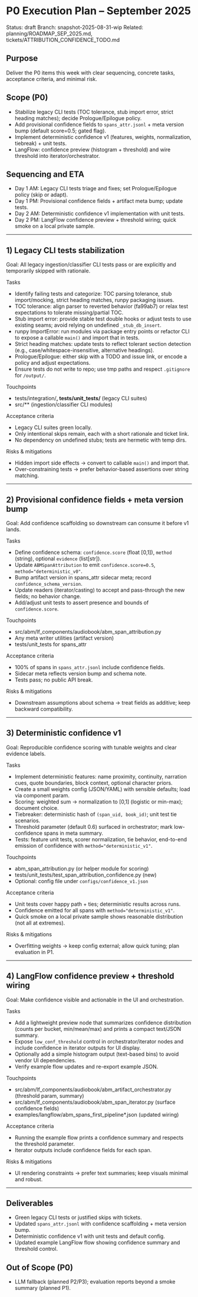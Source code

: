 # P0 Execution Plan – September 2025

Status: draft Branch: snapshot-2025-08-31-wip Related: planning/ROADMAP_SEP_2025.md, tickets/ATTRIBUTION_CONFIDENCE_TODO.md

## Purpose

Deliver the P0 items this week with clear sequencing, concrete tasks, acceptance criteria, and minimal risk.

## Scope (P0)

- Stabilize legacy CLI tests (TOC tolerance, stub import error, strict heading matches); decide Prologue/Epilogue policy.
- Add provisional confidence fields to `spans_attr.jsonl` + meta version bump (default score=0.5; gated flag).
- Implement deterministic confidence v1 (features, weights, normalization, tiebreak) + unit tests.
- LangFlow: confidence preview (histogram + threshold) and wire threshold into iterator/orchestrator.

## Sequencing and ETA

- Day 1 AM: Legacy CLI tests triage and fixes; set Prologue/Epilogue policy (skip or adapt).
- Day 1 PM: Provisional confidence fields + artifact meta bump; update tests.
- Day 2 AM: Deterministic confidence v1 implementation with unit tests.
- Day 2 PM: LangFlow confidence preview + threshold wiring; quick smoke on a local private sample.

______________________________________________________________________

## 1) Legacy CLI tests stabilization

Goal: All legacy ingestion/classifier CLI tests pass or are explicitly and temporarily skipped with rationale.

Tasks

- Identify failing tests and categorize: TOC parsing tolerance, stub import/mocking, strict heading matches, runpy packaging issues.
- TOC tolerance: align parser to reverted behavior (fa99ab7) or relax test expectations to tolerate missing/partial TOC.
- Stub import error: provide stable test double hooks or adjust tests to use existing seams; avoid relying on undefined `_stub_db_insert`.
- runpy ImportError: run modules via package entry points or refactor CLI to expose a callable `main()` and import that in tests.
- Strict heading matches: update tests to reflect tolerant section detection (e.g., case/whitespace-insensitive, alternative headings).
- Prologue/Epilogue: either skip with a TODO and issue link, or encode a policy and adjust expectations.
- Ensure tests do not write to repo; use tmp paths and respect `.gitignore` for `/output/`.

Touchpoints

- tests/integration/**, tests/unit_tests/** (legacy CLI suites)
- src/\*\* (ingestion/classifier CLI modules)

Acceptance criteria

- Legacy CLI suites green locally.
- Only intentional skips remain, each with a short rationale and ticket link.
- No dependency on undefined stubs; tests are hermetic with temp dirs.

Risks & mitigations

- Hidden import side effects → convert to callable `main()` and import that.
- Over-constraining tests → prefer behavior-based assertions over string matching.

______________________________________________________________________

## 2) Provisional confidence fields + meta version bump

Goal: Add confidence scaffolding so downstream can consume it before v1 lands.

Tasks

- Define confidence schema: `confidence.score` (float \[0,1\]), `method` (string), optional `evidence` (list\[str\]).
- Update `ABMSpanAttribution` to emit `confidence.score=0.5`, `method="deterministic_v0"`.
- Bump artifact version in spans_attr sidecar meta; record `confidence_schema_version`.
- Update readers (iterator/casting) to accept and pass-through the new fields; no behavior change.
- Add/adjust unit tests to assert presence and bounds of `confidence.score`.

Touchpoints

- src/abm/lf_components/audiobook/abm_span_attribution.py
- Any meta writer utilities (artifact version)
- tests/unit_tests for spans_attr

Acceptance criteria

- 100% of spans in `spans_attr.jsonl` include confidence fields.
- Sidecar meta reflects version bump and schema note.
- Tests pass; no public API break.

Risks & mitigations

- Downstream assumptions about schema → treat fields as additive; keep backward compatibility.

______________________________________________________________________

## 3) Deterministic confidence v1

Goal: Reproducible confidence scoring with tunable weights and clear evidence labels.

Tasks

- Implement deterministic features: name proximity, continuity, narration cues, quote boundaries, block context, optional character priors.
- Create a small weights config (JSON/YAML) with sensible defaults; load via component param.
- Scoring: weighted sum → normalization to \[0,1\] (logistic or min-max); document choice.
- Tiebreaker: deterministic hash of `(span_uid, book_id)`; unit test tie scenarios.
- Threshold parameter (default 0.6) surfaced in orchestrator; mark low-confidence spans in meta summary.
- Tests: feature unit tests, scorer normalization, tie behavior, end-to-end emission of confidence with `method="deterministic_v1"`.

Touchpoints

- abm_span_attribution.py (or helper module for scoring)
- tests/unit_tests/test_span_attribution_confidence.py (new)
- Optional: config file under `configs/confidence_v1.json`

Acceptance criteria

- Unit tests cover happy path + ties; deterministic results across runs.
- Confidence emitted for all spans with `method="deterministic_v1"`.
- Quick smoke on a local private sample shows reasonable distribution (not all at extremes).

Risks & mitigations

- Overfitting weights → keep config external; allow quick tuning; plan evaluation in P1.

______________________________________________________________________

## 4) LangFlow confidence preview + threshold wiring

Goal: Make confidence visible and actionable in the UI and orchestration.

Tasks

- Add a lightweight preview node that summarizes confidence distribution (counts per bucket, min/mean/max) and prints a compact text/JSON summary.
- Expose `low_conf_threshold` control in orchestrator/iterator nodes and include confidence in iterator outputs for UI display.
- Optionally add a simple histogram output (text-based bins) to avoid vendor UI dependencies.
- Verify example flow updates and re-export example JSON.

Touchpoints

- src/abm/lf_components/audiobook/abm_artifact_orchestrator.py (threshold param, summary)
- src/abm/lf_components/audiobook/abm_span_iterator.py (surface confidence fields)
- examples/langflow/abm_spans_first_pipeline\*.json (updated wiring)

Acceptance criteria

- Running the example flow prints a confidence summary and respects the threshold parameter.
- Iterator outputs include confidence fields for each span.

Risks & mitigations

- UI rendering constraints → prefer text summaries; keep visuals minimal and robust.

______________________________________________________________________

## Deliverables

- Green legacy CLI tests or justified skips with tickets.
- Updated `spans_attr.jsonl` with confidence scaffolding + meta version bump.
- Deterministic confidence v1 with unit tests and default config.
- Updated example LangFlow flow showing confidence summary and threshold control.

## Out of Scope (P0)

- LLM fallback (planned P2/P3); evaluation reports beyond a smoke summary (planned P1).
